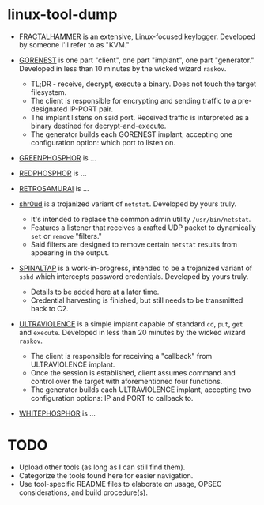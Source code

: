 # linux-tool-dump

- [FRACTALHAMMER](./FRACTALHAMMER/README.md) is an extensive, Linux-focused keylogger. Developed by someone I'll refer to as "KVM."

- [GORENEST](./GORENEST/README.md) is one part "client", one part "implant", one part "generator." Developed in less than 10 minutes by the wicked wizard `raskov`.
    * TL;DR - receive, decrypt, execute a binary. Does not touch the target filesystem.
    * The client is responsible for encrypting and sending traffic to a pre-designated IP-PORT pair.
    * The implant listens on said port. Received traffic is interpreted as a binary destined for decrypt-and-execute.
    * The generator builds each GORENEST implant, accepting one configuration option: which port to listen on.

- [GREENPHOSPHOR](./GREENPHOSPHOR/README.md) is ...

- [REDPHOSPHOR](./REDPHOSPHOR/README.md) is ... 

- [RETROSAMURAI](./RETROSAMURAI/README.md) is ...

- [shr0ud](./shr0ud/README.md) is a trojanized variant of `netstat`. Developed by yours truly.
    * It's intended to replace the common admin utility `/usr/bin/netstat`.
    * Features a listener that receives a crafted UDP packet to dynamically `set` or `remove` "filters."
    * Said filters are designed to remove certain `netstat` results from appearing in the output.

- [SPINALTAP](./SPINALTAP/README.md) is a work-in-progress, intended to be a trojanized variant of `sshd` which intercepts password credentials. Developed by yours truly.
    * Details to be added here at a later time.
    * Credential harvesting is finished, but still needs to be transmitted back to C2.

- [ULTRAVIOLENCE](./ULTRAVIOLENCE/README.md) is a simple implant capable of standard `cd`, `put`, `get` and `execute`. Developed in less than 20 minutes by the wicked wizard `raskov`.
    * The client is responsible for receiving a "callback" from ULTRAVIOLENCE implant.
    * Once the session is established, client assumes command and control over the target with aforementioned four functions.
    * The generator builds each ULTRAVIOLENCE implant, accepting two configuration options: IP and PORT to callback to.

- [WHITEPHOSPHOR](./WHITEPHOSPHOR/README.md) is ...

# TODO

- Upload other tools (as long as I can still find them).
- Categorize the tools found here for easier navigation.
- Use tool-specific README files to elaborate on usage, OPSEC considerations, and build procedure(s).